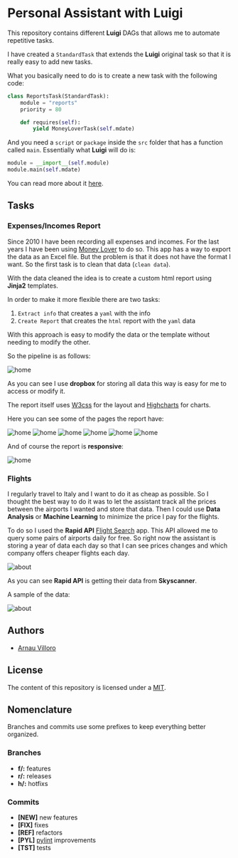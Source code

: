 # Personal Assistant with Luigi

This repository contains different **Luigi** DAGs that allows me to automate repetitive tasks.

I have created a `StandardTask` that extends the **Luigi** original task so that it is really easy to add new tasks.

What you basically need to do is to create a new task with the following code:

```python
class ReportsTask(StandardTask):
    module = "reports"
    priority = 80

    def requires(self):
        yield MoneyLoverTask(self.mdate)
```

And you need a `script` or `package` inside the `src` folder that has a function called `main`.
Essentially what **Luigi** will do is:

```python
module = __import__(self.module)
module.main(self.mdate)
```

You can read more about it [here](https://villoro.com/post/luigi).

## Tasks

### Expenses/Incomes Report

Since 2010 I have been recording all expenses and incomes. For the last years I have been using [Money Lover](https://moneylover.me/) to do so.
This app has a way to export the data as an Excel file. But the problem is that it does not have the format I want.
So the first task is to clean that data (`clean data`).

With the data cleaned the idea is to create a custom html report using **Jinja2** templates.

In order to make it more flexible there are two tasks:

1. `Extract info` that creates a `yaml` with the info
2. `Create Report` that creates the `html` report with the `yaml` data

With this approach is easy to modify the data or the template without needing to modify the other.

So the pipeline is as follows:

![home](images/luigi_reports.png)

As you can see I use **dropbox** for storing all data this way is easy for me to access or modify it.

The report itself uses [W3css](https://www.w3schools.com/w3css/) for the layout and [Highcharts](https://www.highcharts.com/) for charts.

Here you can see some of the pages the report have:

![home](images/report_1_dashboard.png)
![home](images/report_2_evolution.png)
![home](images/report_3_comparison.png)
![home](images/report_4_pies.png)
![home](images/report_5_liquid.png)
![home](images/report_8_sankey.png)

And of course the report is **responsive**:

![home](images/report_nexus_5X.png)


### Flights

I regularly travel to Italy and I want to do it as cheap as possible.
So I thought the best way to do it was to let the assistant track all the prices between the airports I wanted and store that data.
Then I could use **Data Analysis** or **Machine Learning** to minimize the price I pay for the flights.

To do so I used the **Rapid API** [Flight Search](https://rapidapi.com/skyscanner/api/skyscanner-flight-search) app.
This API allowed me to query some pairs of airports daily for free.
So right now the assistant is storing a year of data each day so that I can see prices changes and which company offers cheaper flights each day.

![about](images/luigi_flights.png)

As you can see **Rapid API** is getting their data from **Skyscanner**.

A sample of the data:

![about](images/flights_data.jpg)

## Authors
* [Arnau Villoro](villoro.com)

## License
The content of this repository is licensed under a [MIT](https://opensource.org/licenses/MIT).

## Nomenclature
Branches and commits use some prefixes to keep everything better organized.

### Branches
* **f/:** features
* **r/:** releases
* **h/:** hotfixs

### Commits
* **[NEW]** new features
* **[FIX]** fixes
* **[REF]** refactors
* **[PYL]** [pylint](https://www.pylint.org/) improvements
* **[TST]** tests
